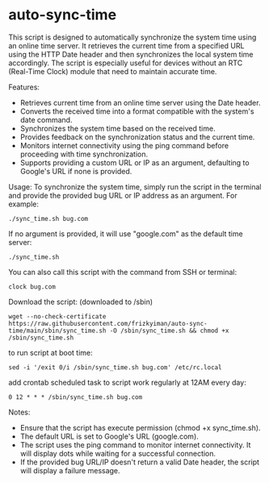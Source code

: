 # auto-sync-time

This script is designed to automatically synchronize the system time using an online time server. It retrieves the current time from a specified URL using the HTTP Date header and then synchronizes the local system time accordingly. The script is especially useful for devices without an RTC (Real-Time Clock) module that need to maintain accurate time.

Features: 
* Retrieves current time from an online time server using the Date header.
* Converts the received time into a format compatible with the system's date command.
* Synchronizes the system time based on the received time.
* Provides feedback on the synchronization status and the current time.
* Monitors internet connectivity using the ping command before proceeding with time synchronization.
* Supports providing a custom URL or IP as an argument, defaulting to Google's URL if none is provided.

Usage:
To synchronize the system time, simply run the script in the terminal and provide the provided bug URL or IP address as an argument. For example:
```
./sync_time.sh bug.com

```

If no argument is provided, it will use "google.com" as the default time server:
```
./sync_time.sh
```

You can also call this script with the command from SSH or terminal:
```
clock bug.com
```

Download the script: (downloaded to /sbin)
```
wget --no-check-certificate https://raw.githubusercontent.com/frizkyiman/auto-sync-time/main/sbin/sync_time.sh -O /sbin/sync_time.sh && chmod +x /sbin/sync_time.sh
```

to run script at boot time:
```
sed -i '/exit 0/i /sbin/sync_time.sh bug.com' /etc/rc.local
```

add crontab scheduled task to script work regularly at 12AM every day:

```
0 12 * * * /sbin/sync_time.sh bug.com
```


Notes:
* Ensure that the script has execute permission (chmod +x sync_time.sh).
* The default URL is set to Google's URL (google.com).
* The script uses the ping command to monitor internet connectivity. It will display dots while waiting for a successful connection.
* If the provided bug URL/IP doesn't return a valid Date header, the script will display a failure message.
